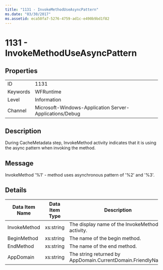```yaml
---
title: "1131 - InvokeMethodUseAsyncPattern"
ms.date: "03/30/2017"
ms.assetid: eca50fa7-5276-4759-ad1c-e490b9bd1f82
---
```

# 1131 - InvokeMethodUseAsyncPattern
## Properties  


|||  
|-|-|  
|ID|1131|  
|Keywords|WFRuntime|  
|Level|Information|  
|Channel|Microsoft-Windows-Application Server-Applications/Debug|  

## Description  
 During CacheMetadata step, InvokeMethod activity indicates that it is using the async pattern when invoking the method.  

## Message  
 InvokeMethod '%1' - method uses asynchronous pattern of '%2' and '%3'.  

## Details  


| Data Item Name | Data Item Type |                         Description                          |
|----------------|----------------|--------------------------------------------------------------|
|  InvokeMethod  |   xs:string    |        The display name of the InvokeMethod activity.        |
|  BeginMethod   |   xs:string    |                The name of the begin method.                 |
|   EndMethod    |   xs:string    |                 The name of the end method.                  |
|   AppDomain    |   xs:string    | The string returned by AppDomain.CurrentDomain.FriendlyName. |

